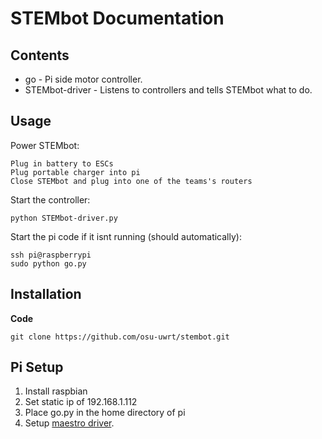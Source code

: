 STEMbot Documentation
====================

Contents
--------

* go - Pi side motor controller.
* STEMbot-driver - Listens to controllers and tells STEMbot what to do.

Usage
-----

Power STEMbot:

	Plug in battery to ESCs
	Plug portable charger into pi
	Close STEMbot and plug into one of the teams's routers

Start the controller:

    python STEMbot-driver.py

Start the pi code if it isnt running (should automatically):

    ssh pi@raspberrypi
    sudo python go.py
    

Installation
------------

**Code**

    git clone https://github.com/osu-uwrt/stembot.git

	
Pi Setup
--------

1. Install raspbian
2. Set static ip of 192.168.1.112
3. Place go.py in the home directory of pi
4. Setup [maestro driver](https://github.com/FRC4564/Maestro).